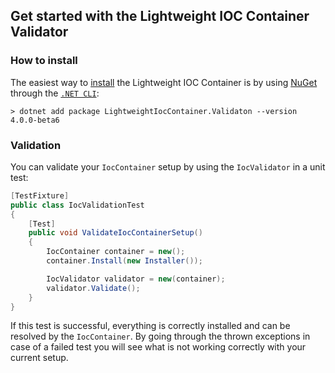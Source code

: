 ## Get started with the Lightweight IOC Container Validator

### How to install

The easiest way to [install](https://github.com/SimonG96/LghtweightIocContainer/wiki/Install-Lightweight-IOC-Container) the Lightweight IOC Container is by using [NuGet](https://www.nuget.org/packages/LightweightIocContainer.Validation/) through the [`.NET CLI`](https://github.com/SimonG96/LightweightIocContainer/wiki/Install-Lightweight-IOC-Container#net-cli):

```.net
> dotnet add package LightweightIocContainer.Validaton --version 4.0.0-beta6
```

### Validation

You can validate your `IocContainer` setup by using the `IocValidator` in a unit test:

```c#
[TestFixture]
public class IocValidationTest
{
    [Test]
    public void ValidateIocContainerSetup()
    {
        IocContainer container = new();
        container.Install(new Installer());

        IocValidator validator = new(container);
        validator.Validate();
    }
}
```

If this test is successful, everything is correctly installed and can be resolved by the `IocContainer`. By going through the thrown exceptions in case of a failed test you will see what is not working correctly with your current setup.
